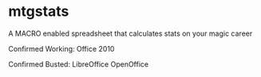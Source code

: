 mtgstats
========

A MACRO enabled spreadsheet that calculates stats on your magic career 

Confirmed Working:
Office 2010

Confirmed Busted:
LibreOffice
OpenOffice
